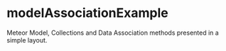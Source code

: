 # modelAssociationExample
Meteor Model, Collections and Data Association methods presented in a simple layout.
